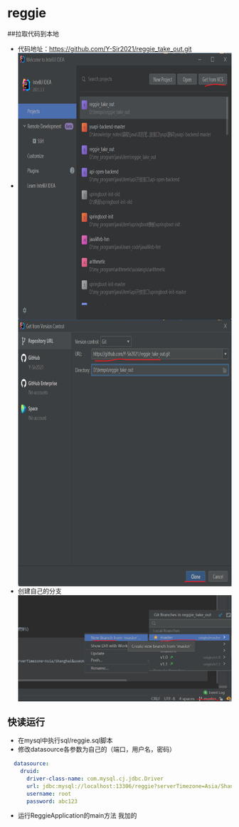 # reggie
##拉取代码到本地
- 代码地址：https://github.com/Y-Sir2021/reggie_take_out.git
- 
  <img src="img/snipaste_20230407_113853.png" width = "800" height = "600" alt="1" align=center />
  <img src="img/snipaste_20230407_113947.png" width = "800" height = "600" alt="1" align=center />
- 创建自己的分支
  <img src="img/snipaste_20230407_113857.png"  alt="1" align=center />


## 快读运行
- 在mysql中执行sql/reggie.sql脚本
- 修改datasource各参数为自己的（端口，用户名，密码）
```yaml
  datasource:
    druid:
      driver-class-name: com.mysql.cj.jdbc.Driver
      url: jdbc:mysql://localhost:13306/reggie?serverTimezone=Asia/Shanghai&useUnicode=true&characterEncoding=utf-8&zeroDateTimeBehavior=convertToNull&useSSL=false&allowPublicKeyRetrieval=true
      username: root
      password: abc123
```
- 运行ReggieApplication的main方法
我加的